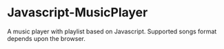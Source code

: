 # Javascript-MusicPlayer
A music player with playlist based on Javascript. Supported songs format depends upon the browser.
